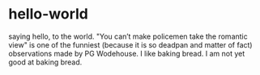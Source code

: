 # hello-world
saying hello, to the world.
"You can’t make policemen take the romantic view" is one of the funniest (because it is so deadpan and matter of fact) observations made by PG Wodehouse.
I like baking bread.
I am not yet good at baking bread.
